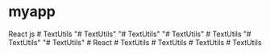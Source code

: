 # myapp
 React js
#   T e x t U t i l s  
 "# TextUtils" 
"# TextUtils" 
"# TextUtils" 
#   T e x t U t i l s  
 "# TextUtils" 
"# TextUtils" 
#   R e a c t  
 #   T e x t U t i l s  
 #   T e x t U t i l s  
 #   T e x t U t i l s  
 #   T e x t U t i l s  
 